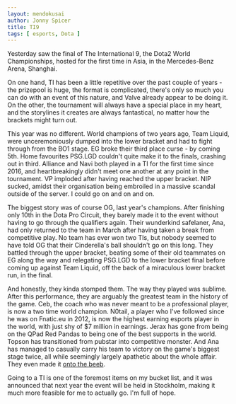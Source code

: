 ```yaml
---
layout: mendokusai
author: Jonny Spicer
title: TI9
tags: [ esports, Dota ]
---
```

Yesterday saw the final of The International 9, the Dota2 World Championships, hosted for the first time in Asia, in the Mercedes-Benz Arena, Shanghai.

On one hand, TI has been a little repetitive over the past couple of years - the prizepool is huge, the format is complicated, there's only so much you can do with an event of this nature, and Valve
already appear to be doing it. On the other, the tournament will always have a special place in my heart, and the storylines it creates are always fantastical, no matter how the brackets might turn out.

This year was no different. World champions of two years ago, Team Liquid, were unceremoniously dumped into the lower bracket and had to fight through from the BO1 stage. EG broke their third place curse -
by coming 5th. Home favourites PSG.LGD couldn't quite make it to the finals, crashing out in third. Alliance and Navi both played in a TI for the first time since 2016, and heartbreakingly
didn't meet one another at any point in the tournament. VP imploded after having reached
the upper bracket. NIP sucked, amidst their organisation being embroiled in a massive scandal
outside of the server. I could go on and on and on.

The biggest story was of course OG, last year's champions. After finishing only 10th in the Dota Pro Circuit, they barely made it to the event without having to go through the qualifiers
again. Their wunderkind safelaner, Ana, had only returned to the team in March after having
taken a break from competitive play. No team has ever won two TIs, but nobody seemed to have
told OG that their Cinderella's ball shouldn't go on this long. They battled through the upper
bracket, beating some of their old teammates on EG along the way and relegating PSG.LGD to
the lower bracket final before coming up against Team Liquid, off the back of a miraculous lower bracket run, in the final.

And honestly, they kinda stomped them. The way they played was sublime. After this performance,
they are arguably the greatest team in the history of the game. Ceb, the coach who was never
meant to be a professional player, is now a two time world champion. N0tail, a player who
I've followed since he was on Fnatic.eu in 2012, is now the highest earning esports player in
the world, with just shy of $7 million in earnings. Jerax has gone from being on the QPad Red
Pandas to being one of the best supports in the world. Topson has transitioned from pubstar
into competitive monster. And Ana has managed to casually carry his team to victory on the
game's biggest stage twice, all while seemingly largely apathetic about the whole affair. They
even made it [onto the beeb](https://www.bbc.co.uk/news/technology-49471963).

Going to a TI is one of the foremost items on my bucket list, and it was announced that next
year the event will be held in Stockholm, making it much more feasible for me to actually go.
I'm full of hope.

